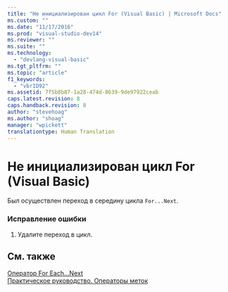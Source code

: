 ```yaml
---
title: "Не инициализирован цикл For (Visual Basic) | Microsoft Docs"
ms.custom: ""
ms.date: "11/17/2016"
ms.prod: "visual-studio-dev14"
ms.reviewer: ""
ms.suite: ""
ms.technology: 
  - "devlang-visual-basic"
ms.tgt_pltfrm: ""
ms.topic: "article"
f1_keywords: 
  - "vbrID92"
ms.assetid: 7f5b8b87-1a28-474d-8639-9de97922ceab
caps.latest.revision: 8
caps.handback.revision: 8
author: "stevehoag"
ms.author: "shoag"
manager: "wpickett"
translationtype: Human Translation
---
```

# Не инициализирован цикл For (Visual Basic)
Был осуществлен переход в середину цикла `For...Next`.  
  
### Исправление ошибки  
  
1.  Удалите переход в цикл.  
  
## См. также  
 [Оператор For Each...Next](../../visual-basic/language-reference/statements/for-each-next-statement.md)   
 [Практическое руководство. Операторы меток](../../visual-basic/programming-guide/program-structure/how-to-label-statements.md)